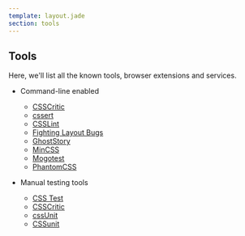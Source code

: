 ```yaml
---
template: layout.jade
section: tools
---
```


## Tools

Here, we'll list all the known tools, browser extensions and services.

  * Command-line enabled
    * [CSSCritic](csscritic.html)
    * [cssert](cssert.html)
    * [CSSLint](csslint.html)
    * [Fighting Layout Bugs](fighting-layout-bugs.html)
    * [GhostStory](ghoststory.html)
    * [MinCSS](mincss.html)
    * [Mogotest](mogotest.html)
    * [PhantomCSS](phantomcss.html)

  * Manual testing tools
    * [CSS Test](css-test.html)
    * [CSSCritic](csscritic.html)
    * [cssUnit](cssunit-shepard.html)
    * [CSSunit](cssunit.html)
